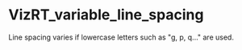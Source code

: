# VizRT_variable_line_spacing
Line spacing varies if lowercase letters such as "g, p, q..." are used.
